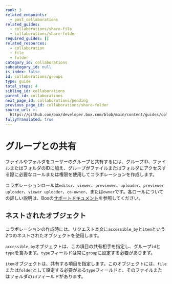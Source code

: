 ```yaml
---
rank: 3
related_endpoints:
  - post_collaborations
related_guides:
  - collaborations/share-file
  - collaborations/share-folder
required_guides: []
related_resources:
  - collaboration
  - file
  - folder
category_id: collaborations
subcategory_id: null
is_index: false
id: collaborations/groups
type: guide
total_steps: 4
sibling_id: collaborations
parent_id: collaborations
next_page_id: collaborations/pending
previous_page_id: collaborations/share-folder
source_url: >-
  https://github.com/box/developer.box.com/blob/main/content/guides/collaborations/groups.md
fullyTranslated: true
---
```

# グループとの共有

ファイルやフォルダをユーザーのグループと共有するには、グループID、ファイルまたはフォルダのIDに加え、グループがファイルまたはフォルダにアクセスする際に必要なロールまたは権限を使用してコラボレーションを作成します。

<Samples id="post_collaborations">

</Samples>

<Message>

コラボレーションロールは`editor`、`viewer`、`previewer`、`uploader`、`previewer uploader`、`viewer uploader`、`co-owner`、または`owner`です。各ロールについての詳しい説明は、Boxの[サポートドキュメント][support documentation]を参照してください。

</Message>

## ネストされたオブジェクト

コラボレーションの作成時には、リクエスト本文に`accessible_by`と`item`という2つのネストされたオブジェクトを使用します。

`accessible_by`オブジェクトは、この項目の共有相手を指定し、グループ`id`と`type`を含みます。`type`フィールドは常に`group`に設定する必要があります。

`item`オブジェクトは、共有する項目を指定します。このオブジェクトには、`file`または`folder`として設定する必要がある`type`フィールドと、そのファイルまたはフォルダの`id`フィールドがあります。

[support documentation]: https://community.box.com/t5/Collaborate-By-Inviting-Others/Understanding-Collaborator-Permission-Levels/ta-p/144
